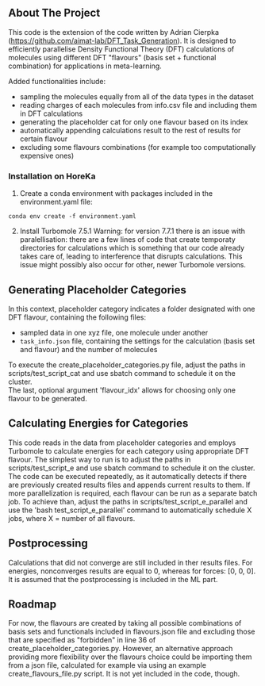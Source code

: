 ## About The Project
This code is the extension of the code written by Adrian Cierpka (https://github.com/aimat-lab/DFT_Task_Generation). It is designed to efficiently parallelise Density Functional Theory (DFT) calculations of molecules using different DFT "flavours" (basis set + functional combination) for applications in meta-learning. 

Added functionalities include:
- sampling the molecules equally from all of the data types in the dataset
- reading charges of each molecules from info.csv file and including them in DFT calculations
- generating the placeholder cat for only one flavour based on its index
- automatically appending calculations result to the rest of results for certain flavour
- excluding some flavours combinations (for example too computationally expensive ones) 

### Installation on HoreKa
1) Create a conda environment with packages included in the environment.yaml file:
```
conda env create -f environment.yaml
```

2) Install Turbomole 7.5.1
Warning: for version 7.7.1 there is an issue with paralellisation: there are a few lines of code that create temporaty directories for calculations which is something that our code already takes care of, leading to interference that disrupts calculations. This issue might possibly also occur for other, newer Turbomole versions.

## Generating Placeholder Categories

In this context, placeholder category indicates a folder designated with one DFT flavour, containing the following files:
- sampled data in one xyz file, one molecule under another
- `task_info.json` file, containing the settings for the calculation (basis set and flavour) and the number of molecules

To execute the create_placeholder_categories.py file, adjust the paths in scripts/test_script_cat and use sbatch command to schedule it on the cluster.  
The last, optional argument 'flavour_idx' allows for choosing only one flavour to be generated.

## Calculating Energies for Categories

This code reads in the data from placeholder categories and employs Turbomole to calculate energies for each category using appropriate DFT flavour.
The simplest way to run is to adjust the paths in scripts/test_script_e and use sbatch command to schedule it on the cluster. The code can be executed repeatedly, as it automatically detects if there are previously created results files and appends current results to them.
If more parallelization is required, each flavour can be run as a separate batch job. To achieve than, adjust the paths in scripts/test_script_e_parallel and use the 'bash test_script_e_parallel' command to automatically schedule X jobs, where X = number of all flavours. 

## Postprocessing

Calculations that did not converge are still included in ther results files. For energies, nonconverges results are equal to 0, whereas for forces: [0, 0, 0]. It is assumed that the postprocessing is included in the ML part. 

## Roadmap

For now, the flavours are created by taking all possible combinations of basis sets and functionals included in flavours.json file and excluding those that are specified as "forbidden" in line 36 of create_placeholder_categories.py. However, an alternative approach providing more flexibility over the flavours choice could be importing them from a json file, calculated for example via using an example create_flavours_file.py script. It is not yet included in the code, though.


